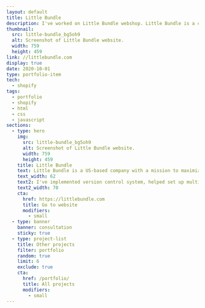 ```yaml
---
layout: default
title: Little Bundle
description: I've worked on Little Bundle webshop. Little Bundle is a company with a mission to maximize children's' health by making high-quality formula easily accessible.
thumbnail:
  src: little-bundle_bg5oh9
  alt: Screenshot of Little Bundle website.
  width: 759
  height: 459
link: //littlebundle.com
display: true
date: 2020-10-01
type: portfolio-item
tech:
  - shopify
tags:
  - portfolio
  - shopify
  - html
  - css
  - javascript
sections:
  - type: hero
    img:
      src: little-bundle_bg5oh9
      alt: Screenshot of Little Bundle website.
      width: 759
      height: 459
    title: Little Bundle
    text: Little Bundle is a US-based company with a mission to maximize children's' health by making high-quality formula easily accessible, from the moment you’re ready to transition from or supplement breastfeeding.
    text_width: 62
    text2: I've implemented version control system, helped set up multiple instances for easier code delivery using Theme Kit, migrated content away from page builder, developed new Shopify features, and customized Shopify theme.
    text2_width: 70
    cta:
      href: https://littlebundle.com
      title: Go to website
      modifiers:
        - small
  - type: banner
    banner: consultation
    sticky: true
  - type: project-list
    title: Other projects
    filter: portfolio
    random: true
    limit: 6
    exclude: true
    cta:
      href: /portfolio/
      title: All projects
      modifiers:
        - small
---
```

